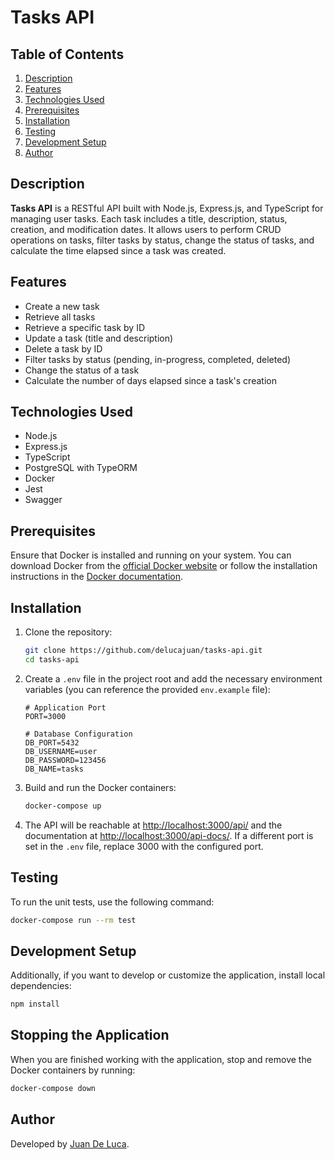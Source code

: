 # Tasks API

## Table of Contents

1. [Description](#description)
2. [Features](#features)
3. [Technologies Used](#technologies-used)
4. [Prerequisites](#prerequisites)
5. [Installation](#installation)
6. [Testing](#testing)
7. [Development Setup](#development-setup)
8. [Author](#author)

## Description

**Tasks API** is a RESTful API built with Node.js, Express.js, and TypeScript for managing user tasks. Each task includes a title, description, status, creation, and modification dates. It allows users to perform CRUD operations on tasks, filter tasks by status, change the status of tasks, and calculate the time elapsed since a task was created.

## Features

- Create a new task
- Retrieve all tasks
- Retrieve a specific task by ID
- Update a task (title and description)
- Delete a task by ID
- Filter tasks by status (pending, in-progress, completed, deleted)
- Change the status of a task
- Calculate the number of days elapsed since a task's creation

## Technologies Used

- Node.js
- Express.js
- TypeScript
- PostgreSQL with TypeORM
- Docker
- Jest
- Swagger

## Prerequisites

Ensure that Docker is installed and running on your system. You can download Docker from the [official Docker website](https://www.docker.com/products/docker-desktop) or follow the installation instructions in the [Docker documentation](https://docs.docker.com/get-docker/).

## Installation

1. Clone the repository:

   ```bash
   git clone https://github.com/delucajuan/tasks-api.git
   cd tasks-api
   ```

2. Create a `.env` file in the project root and add the necessary environment variables (you can reference the provided `env.example` file):

   ```plaintext
   # Application Port
   PORT=3000

   # Database Configuration
   DB_PORT=5432
   DB_USERNAME=user
   DB_PASSWORD=123456
   DB_NAME=tasks
   ```

3. Build and run the Docker containers:

   ```bash
   docker-compose up
   ```

4. The API will be reachable at [http://localhost:3000/api/](http://localhost:3000/api/) and the documentation at [http://localhost:3000/api-docs/](http://localhost:3000/api-docs/). If a different port is set in the `.env` file, replace 3000 with the configured port.

## Testing

To run the unit tests, use the following command:

```bash
docker-compose run --rm test
```

## Development Setup

Additionally, if you want to develop or customize the application, install local dependencies:

```bash
npm install
```

## Stopping the Application

When you are finished working with the application, stop and remove the Docker containers by running:

```bash
docker-compose down
```

## Author

Developed by [Juan De Luca](https://github.com/delucajuan).
